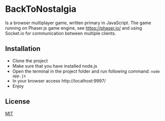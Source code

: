 # BackToNostalgia
Is a browser multiplayer game, written primary in JavaScript. The game running on Phaser.js game 
engine, see https://phaser.io/ and using Socket.io for communication between multiple clients. 

## Installation
  - Clone the project 
  - Make sure that you have installed node.js 
  - Open the terminal in the project folder and run following command:
```node app.js ```
  - In your browser access http://localhost:9997/
  - Enjoy

## License
[MIT](https://choosealicense.com/licenses/mit/)


